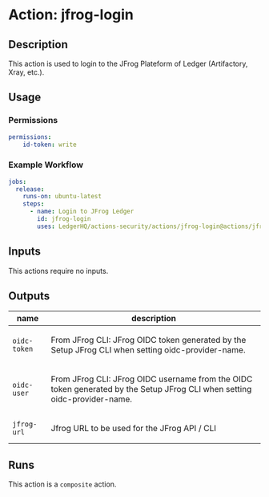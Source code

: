 # Action: jfrog-login

<!-- action-docs-description source="action.yml" -->
## Description

This action is used to login to the JFrog Plateform of Ledger (Artifactory, Xray, etc.).
<!-- action-docs-description source="action.yml" -->

## Usage

### Permissions
```yaml
permissions:
    id-token: write
```

### Example Workflow
```yaml
jobs:
  release:
    runs-on: ubuntu-latest
    steps:
      - name: Login to JFrog Ledger
        id: jfrog-login
        uses: LedgerHQ/actions-security/actions/jfrog-login@actions/jfrog-login-1
```

## Inputs
This actions require no inputs.

<!-- action-docs-outputs source="action.yml" -->
## Outputs

| name | description |
| --- | --- |
| `oidc-token` | <p>From JFrog CLI: JFrog OIDC token generated by the Setup JFrog CLI when setting oidc-provider-name.</p> |
| `oidc-user` | <p>From JFrog CLI: JFrog OIDC username from the OIDC token generated by the Setup JFrog CLI when setting oidc-provider-name.</p> |
| `jfrog-url` | <p>Jfrog URL to be used for the JFrog API / CLI</p> |
<!-- action-docs-outputs source="action.yml" -->


<!-- action-docs-runs source="action.yml" -->
## Runs

This action is a `composite` action.
<!-- action-docs-runs source="action.yml" -->